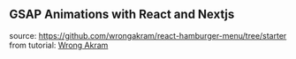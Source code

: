 ## GSAP Animations with React and Nextjs

source: https://github.com/wrongakram/react-hamburger-menu/tree/starter
from tutorial: [Wrong Akram](https://www.youtube.com/watch?v=K3eG8DtBjQ4&t=30s)
